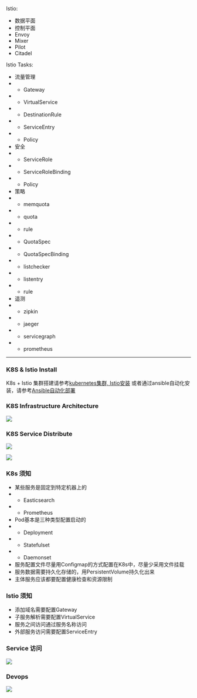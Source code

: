 


Istio:
* 数据平面
* 控制平面
* Envoy
* Mixer
* Pilot
* Citadel

Istio Tasks:
* 流量管理
* * Gateway
* * VirtualService
* * DestinationRule
* * ServiceEntry
* * Policy
* 安全
* * ServiceRole
* * ServiceRoleBinding
* * Policy
* 策略
* * memquota
* * quota
* * rule
* * QuotaSpec
* * QuotaSpecBinding
* * listchecker
* * listentry
* * rule
* 遥测
* * zipkin
* * jaeger
* * servicegraph
* * prometheus

-----------------------------------------------------
### K8S & Istio Install
K8s + Istio 集群搭建请参考[kubernetes集群, Istio安装](../tools-setup-1ane6lq6t6dip.md)
或者通过ansible自动化安装，请参考[Ansible自动化部署](../tools-setup-1b15bidsn62vn.md)

### K8S Infrastructure Architecture
![](http://172.20.48.231:8181/uploads/tools-setup/images/m_5b9c121413a9450c811d958b6f7ee826_r.png)

### K8S Service Distribute
![](http://172.20.48.231:8181/uploads/tools-setup/images/m_67597f95f5ecafbf421804607ca2e8ca_r.png)

![](http://172.20.48.231:8181/uploads/tools-setup/images/m_06c84571da84ff8d90e31ebf38a3f195_r.png)

### K8s 须知
* 某些服务是固定到特定机器上的
* * Easticsearch
* * Prometheus
* Pod基本是三种类型配置启动的
* * Deployment
* * Statefulset
* * Daemonset
* 服务配置文件尽量用Configmap的方式配置在K8s中，尽量少采用文件挂载
* 服务数据需要持久化存储的，用PersistentVolume持久化出来
* 主体服务应该都要配置健康检查和资源限制


### Istio 须知
* 添加域名需要配置Gateway
* 子服务解析需要配置VirtualService
* 服务之间访问通过服务名称访问
* 外部服务访问需要配置ServiceEntry

### Service 访问
![](http://172.20.48.231:8181/uploads/tools-setup/images/m_549c2e3a5fa85521dd3303ff2fed3be8_r.png)

### Devops 
![](http://172.20.48.231:8181/uploads/tools-setup/images/m_1468aebd56d29d0600eff2b0ddaae57f_r.png)